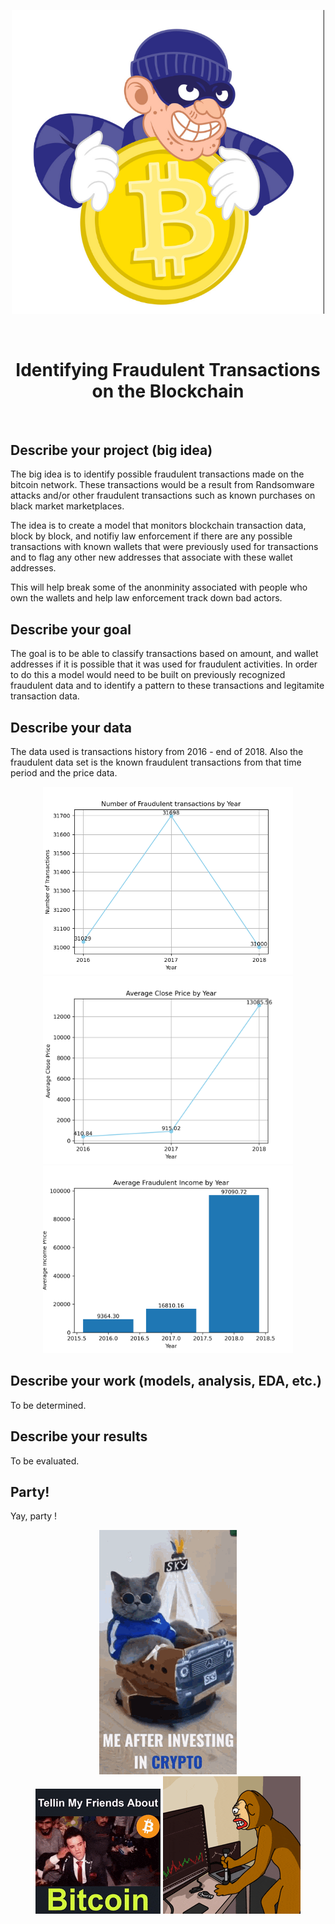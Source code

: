 <p align="center">
  <img src="./assets/images/readme_btc_thief.png" width="500px">
</p>

<br/>
  <h1 align="center">Identifying Fraudulent Transactions on the Blockchain</h1>
<br/>

## Describe your project (big idea)
The big idea is to identify possible fraudulent transactions made on the bitcoin network. These transactions would be a result from Randsomware attacks and/or other fraudulent transactions such as known purchases on black market marketplaces. 

The idea is to create a model that monitors blockchain transaction data, block by block, and notifiy law enforcement if there are any possible transactions with known wallets that were previously used for transactions and to flag any other new addresses that associate with these wallet addresses. 

This will help break some of the anonminity associated with people who own the wallets and help law enforcement track down bad actors. 

## Describe your goal
The goal is to be able to classify transactions based on amount, and wallet addresses if it is possible that it was used for fraudulent activities. In order to do this a model would need to be built on previously recognized fraudulent data and to identify a pattern to these transactions and legitamite transaction data. 

## Describe your data
The data used is transactions history from 2016 - end of 2018. Also the fraudulent data set is the known fraudulent transactions from that time period and the price data. 

<p align="center">
  <img src="./assets/images/figures/count_of_transactions_by_year.png" width="400px"><br/>
  <img src="./assets/images/figures/average_close_by_year.png" width="400px"><br/>
  <img src="./assets/images/figures/average_income_by_year.png" width="400px"><br/>
</p>

## Describe your work (models, analysis, EDA, etc.)
To be determined. 

## Describe your results
To be evaluated. 

## Party!
Yay, party !
<p align="center">
  <img src="./assets/images/gains-moon.gif"><br/>
  <img src="./assets/images/funny_fall.gif">
  <img src="./assets/images/ponke-ponkesol.gif">
</p>